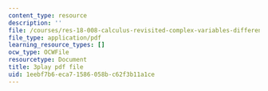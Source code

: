 ```yaml
---
content_type: resource
description: ''
file: /courses/res-18-008-calculus-revisited-complex-variables-differential-equations-and-linear-algebra-fall-2011/1eebf7b6eca71586058bc62f3b11a1ce_BOx8LRyr8mU.pdf
file_type: application/pdf
learning_resource_types: []
ocw_type: OCWFile
resourcetype: Document
title: 3play pdf file
uid: 1eebf7b6-eca7-1586-058b-c62f3b11a1ce
---
```

